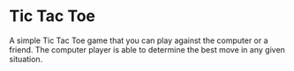 # Tic Tac Toe
A simple Tic Tac Toe game that you can play against the computer or a friend. The computer player is able to determine the best move in any given situation.
